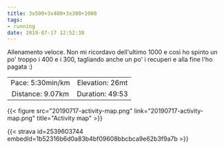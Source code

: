 ```yaml
---
title: 3x500+3x400+3x300+1000
tags:
- running
date: 2019-07-17 12:52:38
---
```

Allenamento veloce. Non mi ricordavo dell'ultimo 1000 e così ho spinto un po' troppo i 400 e i 300, tagliando anche un po' i recuperi e alla fine l'ho pagata :)

| | |
| :-: | :-: |
| Pace: 5:30min/km | Elevation: 26mt |
| Distance: 9.07km | Duration: 49:53 |



{{< figure src="20190717-activity-map.png" link="20190717-activity-map.png" title="Activity map" >}}


{{< strava id=2539603744 embedId=1b52316b6d0a83b4bf09608bbcbca9e62b3f9a7b >}}

